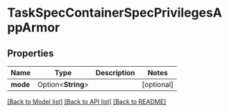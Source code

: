 # TaskSpecContainerSpecPrivilegesAppArmor

## Properties

Name | Type | Description | Notes
------------ | ------------- | ------------- | -------------
**mode** | Option<**String**> |  | [optional]

[[Back to Model list]](../README.md#documentation-for-models) [[Back to API list]](../README.md#documentation-for-api-endpoints) [[Back to README]](../README.md)


